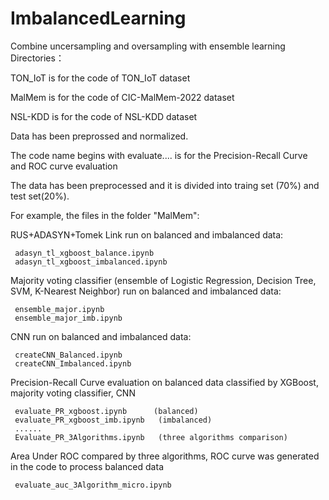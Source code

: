 # ImbalancedLearning
Combine uncersampling and oversampling with ensemble learning
Directories：

TON_IoT is for the code of TON_IoT dataset

MalMem is for the code of CIC-MalMem-2022 dataset

NSL-KDD is for the code of NSL-KDD dataset

Data has been preprossed and normalized.

The code name begins with evaluate.... is for the Precision-Recall Curve and ROC curve evaluation

The data has been preprocessed and it is divided into traing set (70%) and test set(20%).

For example, the files in the folder "MalMem":

RUS+ADASYN+Tomek Link run on balanced and imbalanced data:

     adasyn_tl_xgboost_balance.ipynb
     adasyn_tl_xgboost_imbalanced.ipynb

Majority voting classifier (ensemble of Logistic Regression, Decision Tree, SVM, K-Nearest Neighbor) run on balanced and imbalanced data:

     ensemble_major.ipynb
     ensemble_major_imb.ipynb
     
CNN run on balanced and imbalanced data:

     createCNN_Balanced.ipynb
     createCNN_Imbalanced.ipynb
     
Precision-Recall Curve evaluation on balanced data classified by XGBoost, majority voting classifier, CNN

     evaluate_PR_xgboost.ipynb      (balanced)
     evaluate_PR_xgboost_imb.ipynb   (imbalanced)
     ......
     Evaluate_PR_3Algorithms.ipynb   (three algorithms comparison)
     
Area Under ROC compared by three algorithms, ROC curve was generated in the code to process balanced data

     evaluate_auc_3Algorithm_micro.ipynb
     
     
